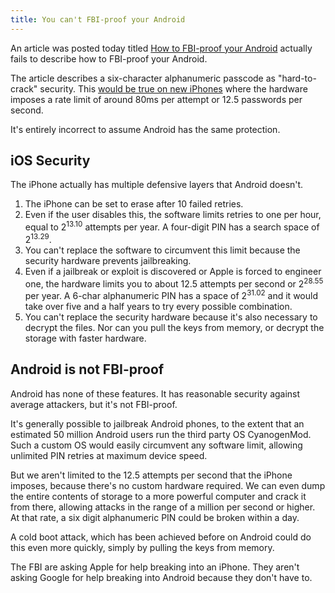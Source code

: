 ```yaml
---
title: You can't FBI-proof your Android
---
```


An article was posted today titled [How to FBI-proof your
Android](https://the-parallax.com/2016/03/11/fbi-proof-android/) actually fails
to describe how to FBI-proof your Android.

The article describes a six-character alphanumeric passcode as "hard-to-crack"
security. This [would be true on new
iPhones](https://orbitalflower.github.io/2016-02-20-how-strong-is-your-iphone-pin.md)
where the hardware imposes a rate limit of around 80ms per attempt or 12.5
passwords per second.

It's entirely incorrect to assume Android has the same protection.

## iOS Security

The iPhone actually has multiple defensive layers that Android doesn't.

1. The iPhone can be set to erase after 10 failed retries.
2. Even if the user disables this, the software limits retries to one per hour,
equal to 2<sup>13.10</sup> attempts per year. A four-digit PIN has a search
space of 2<sup>13.29</sup>.
3. You can't replace the software to circumvent this limit because the security
hardware prevents jailbreaking.
4. Even if a jailbreak or exploit is discovered or Apple is forced to engineer
one, the hardware limits you to about 12.5 attempts per second or
2<sup>28.55</sup> per year. A 6-char alphanumeric PIN has a space of
2<sup>31.02</sup> and it would take over five and a half years to try every
possible combination.
5. You can't replace the security hardware because it's also necessary to
decrypt the files. Nor can you pull the keys from memory, or decrypt the storage
with faster hardware.

## Android is not FBI-proof

Android has none of these features. It has reasonable security against average
attackers, but it's not FBI-proof.

It's generally possible to jailbreak Android phones, to the extent that an
estimated 50 million Android users run the third party OS CyanogenMod. Such a
custom OS would easily circumvent any software limit, allowing unlimited PIN
retries at maximum device speed.

But we aren't limited to the 12.5 attempts per second that the iPhone imposes,
because there's no custom hardware required. We can even dump the entire
contents of storage to a more powerful computer and crack it from there,
allowing attacks in the range of a million per second or higher. At that rate, a
six digit alphanumeric PIN could be broken within a day.

A cold boot attack, which has been achieved before on Android could do this even
more quickly, simply by pulling the keys from memory.

The FBI are asking Apple for help breaking into an iPhone. They aren't asking
Google for help breaking into Android because they don't have to.
